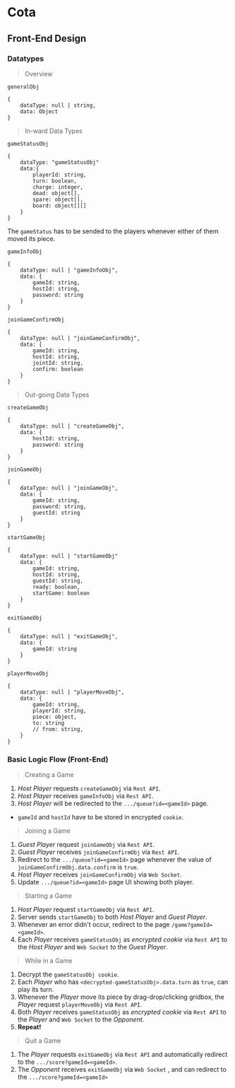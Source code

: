 # Cota

## Front-End Design

### Datatypes

> Overview

```generalObj```

```
{
    dataType: null | string,
    data: Object
}
```

> In-ward Data Types

```gameStatusObj```
```
{
    dataType: "gameStatusObj"
    data:{
        playerId: string,
        turn: boolean,
        charge: integer,
        dead: object[],
        spare: object[],
        board: object[][]
    }
}
```

The ```gameStatus``` has to be sended to the players whenever either of them moved its piece.

```gameInfoObj```
```
{
    dataType: null | "gameInfoObj",
    data: {
        gameId: string,
        hostId: string,
        password: string
    }
}
```

```joinGameConfirmObj```
```
{
    dataType: null | "joinGameConfirmObj",
    data: {
        gameId: string,
        hostId: string,
        jointId: string,
        confirm: boolean
    }
}
```

> Out-going Data Types

```createGameObj```
```
{
    dataType: null | "createGameObj",
    data: {
        hostId: string,
        password: string
    }
}
```

```joinGameObj```
```
{
    dataType: null | "joinGameObj",
    data: {
        gameId: string,
        password: string,
        guestId: string
    }
}
```

```startGameObj```
```
{
    dataType: null | "startGameObj"
    data: {
        gameId: string,
        hostId: string,
        guestId: string,
        ready: boolean,
        startGame: boolean
    }
}
```

```exitGameObj```
```
{
    dataType: null | "exitGameObj",
    data: {
        gameId: string
    }
}
```

```playerMoveObj```
```
{
    dataType: null | "playerMoveObj",
    data: {
        gameId: string,
        playerId: string,
        piece: object,
        to: string
        // from: string,
    }
}
```

### Basic Logic Flow (Front-End)

> Creating a Game
1. *Host Player* requests ```createGameObj``` via ```Rest API```.
2. *Host Player* receives ```gameInfoObj``` via ```Rest API```.
3. *Host Player* will be redirected to the ```.../queue?id=<gameId>``` page.

- ```gameId``` and ```hostId``` have to be stored in encrypted ```cookie```.

> Joining a Game
1. *Guest Player* request ```joinGameObj``` via ```Rest API```.
2. *Guest Player* receives ```joinGameConfirmObj``` via ```Rest API```. 
3. Redirect to the ```.../queue?id=<gameId>``` page whenever the value of ```joinGameConfirmObj.data.confirm``` is ```true```.
4. *Host Player* receives ```joinGameConfirmObj``` via ```Web Socket```.
5. Update ```.../queue?id=<gameId>``` page UI showing both player.

> Starting a Game
1. *Host Player* request ```startGameObj``` via ```Rest API```.
2. Server sends ```startGameObj``` to both *Host Player* and *Guest Player*.
3. Whenever an error didn't occur, redirect to the page ```/game?gameId=<gameId>```.
4. Each *Player* receives ```gameStatusObj``` as *encrypted cookie* via ```Rest API``` to the *Host Player* and ```Web Socket``` to the *Guest Player*.

> While in a Game
1. Decrypt the ```gameStatusObj cookie```. 
2. Each *Player* who has ```<decrypted-gameStatusObj>.data.turn``` as ```true```, can play its turn.
3. Whenever the *Player* move its piece by drag-drop/clicking gridbox, the *Player* request ```playerMoveObj``` via ```Rest API```.
4. Both *Player* receives ```gameStatusObj``` as *encrypted cookie* via ```Rest API``` to the *Player* and ```Web Socket``` to the *Opponent*.
5. **Repeat!**

> Quit a Game
1. The *Player* requests ```exitGameObj``` via `Rest API` and automatically redirect to the ```.../score?gameId=<gameId>```.
2. The *Opponent* receives ```exitGameObj``` via `Web Socket` , and can redirect to the ```.../score?gameId=<gameId>```
